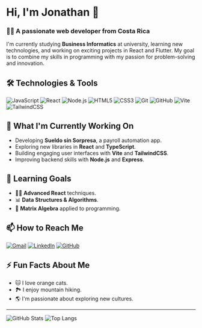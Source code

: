 # Hi, I'm Jonathan 👋

### 👨‍💻 A passionate web developer from Costa Rica

I'm currently studying **Business Informatics** at university, learning new technologies, and working on exciting projects in React and Flutter. My goal is to combine my skills in programming with my passion for problem-solving and innovation.

## 🛠️ Technologies & Tools

![JavaScript](https://img.shields.io/badge/-JavaScript-F7DF1E?logo=javascript&logoColor=black&style=for-the-badge)
![React](https://img.shields.io/badge/-React-61DAFB?logo=react&logoColor=white&style=for-the-badge)
![Node.js](https://img.shields.io/badge/-Node.js-339933?logo=node.js&logoColor=white&style=for-the-badge)
![HTML5](https://img.shields.io/badge/-HTML5-E34F26?logo=html5&logoColor=white&style=for-the-badge)
![CSS3](https://img.shields.io/badge/-CSS3-1572B6?logo=css3&logoColor=white&style=for-the-badge)
![Git](https://img.shields.io/badge/-Git-F05032?logo=git&logoColor=white&style=for-the-badge)
![GitHub](https://img.shields.io/badge/-GitHub-181717?logo=github&logoColor=white&style=for-the-badge)
![Vite](https://img.shields.io/badge/-Vite-646CFF?logo=vite&logoColor=white&style=for-the-badge)
![TailwindCSS](https://img.shields.io/badge/-TailwindCSS-06B6D4?logo=tailwind-css&logoColor=white&style=for-the-badge)

## 🚀 What I'm Currently Working On
- Developing **Sueldo sin Sorpresa**, a payroll automation app.
- Exploring new libraries in **React** and **TypeScript**.
- Building engaging user interfaces with **Vite** and **TailwindCSS**.
- Improving backend skills with **Node.js** and **Express**.

## 🌱 Learning Goals
- 🧑‍💻 **Advanced React** techniques.
- 📊 **Data Structures & Algorithms**.
- 🔧 **Matrix Algebra** applied to programming.

## 📫 How to Reach Me
[![Gmail](https://img.shields.io/badge/Gmail-D14836?logo=gmail&logoColor=white&style=for-the-badge)](mailto:your-email@gmail.com)
[![LinkedIn](https://img.shields.io/badge/LinkedIn-0077B5?logo=linkedin&logoColor=white&style=for-the-badge)](https://linkedin.com/in/your-link)
[![GitHub](https://img.shields.io/badge/GitHub-181717?logo=github&logoColor=white&style=for-the-badge)](https://github.com/your-username)

## ⚡ Fun Facts About Me
- 🐱 I love orange cats.
- 🏞️ I enjoy mountain hiking.
- 🌎 I'm passionate about exploring new cultures.

---

![GitHub Stats](https://github-readme-stats.vercel.app/api?username=ionatandev21&show_icons=true&theme=tokyonight)
![Top Langs](https://github-readme-stats.vercel.app/api/top-langs/?username=ionatandev21&layout=compact&theme=tokyonight)
